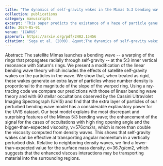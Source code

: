 ```yaml
---
title: "The dynamics of self-gravity wakes in the Mimas 5:3 bending wave: Modifying the linear theory"
collection: publications
category: manuscripts
excerpt: 'This paper predicts the existance of a haze of particle generated by bending waves in rings. Shows UVIS data confirms predictions'
date: 2024-05-01
venue: 'ICARUS'
paperurl: https://arxiv.org/pdf/2402.15456
citation: 'Sega et al. (2009). &quot;The dynamics of self-gravity wakes in the Mimas 5:3 bending wave: Modifying the linear theory.&quot; <i>ICARUS</i>. 413(1).'
---
```


Abstract: The satellite Mimas launches a bending wave -- a warping of the rings that propagates radially through self-gravity -- at the 5:3 inner vertical resonance with Saturn's rings. We present a modification of the linear bending wave theory which includes the effects of satellite self-gravity wakes on the particles in the wave. We show that, when treated as rigid, these wakes generate an extra layer of particles whose number density is proportional to the magnitude of the slope of the warped ring. Using a ray-tracing code we compare our predictions with those of linear bending wave theory and with 60 stellar occultations observed by the Cassini Ultraviolet Imaging Spectrograph (UVIS) and find that the extra layer of particles of our perturbed bending wave model has a considerable explanatory power for the UVIS dataset. Our best model explains the most discrepant and surprising features of the Mimas 5:3 bending wave; the enhancement of the signal for the cases of occultations with high ring opening angle and the bigger-than-expected viscosity, ν=576cm2/s, which is more than double the viscosity computed from density waves. This shows that self-gravity wakes can be effective at transporting angular momentum in a vertically perturbed disk. Relative to neighboring density waves, we find a lower-than-expected value for the surface mass density, σ=36.7g/cm2, which suggests that the enhanced viscous interactions may be transporting material into the surrounding regions.
